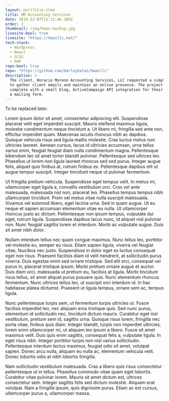 ```yaml
---
layout: portfolio-item
title: HM Accounting Services
date: 2019-12-07T12:13:46.309Z
order: 2
thumbnail: /img/hmas-mockup.jpg
livesite-bool: true
livesite: "https://hmasllc.net/"
tech-stack:
  - Wordpress
  - React
  - SCSS
  - PHP
repo-bool: true
repo: "https://github.com/HarleySalas/hmasllc"
description: >-
  The client, Horacio Moreno Accounting Services, LLC requested a simple website
  to gather client emails and maintain an online presence. The project is
  complete with a small blog, ActiveCampaign API integration for their CRM, and
  a mailing form.
---
```


To be replaced later.

Lorem ipsum dolor sit amet, consectetur adipiscing elit. Suspendisse placerat velit eget imperdiet suscipit. Mauris eleifend maximus ligula, molestie condimentum neque tincidunt a. Ut libero mi, fringilla sed ante non, efficitur imperdiet quam. Maecenas iaculis rhoncus nibh ac dapibus. Quisque vehicula risus sed ligula mattis molestie. Cras luctus metus non ultricies laoreet. Aenean cursus, lacus id ultricies accumsan, urna tellus varius enim, feugiat feugiat diam nulla condimentum magna. Pellentesque bibendum leo sit amet tortor blandit pulvinar. Pellentesque sed ultrices leo. Phasellus ut lorem non ligula laoreet rhoncus sed sed purus. Integer augue felis, aliquet quis finibus at, rutrum finibus ex. Pellentesque dapibus elit ut augue tempor suscipit. Integer tincidunt neque ut pulvinar fermentum.

Ut fringilla pretium vehicula. Suspendisse eget tempus velit. In metus mi, ullamcorper eget ligula a, convallis vestibulum orci. Cras vel ante malesuada, malesuada nisl non, placerat leo. Phasellus tempus tempus nibh ullamcorper tincidunt. Proin vel metus vitae nulla suscipit malesuada. Vivamus vel euismod libero, eget lacinia urna. Sed in quam augue. Ut eu neque et sapien accumsan elementum vitae eu nulla. Ut ullamcorper rhoncus justo ac dictum. Pellentesque non ipsum tempus, vulputate dui eget, rutrum ligula. Suspendisse dapibus lacus nunc, id aliquet nisl pulvinar non. Nunc feugiat sagittis lorem et interdum. Morbi ac vulputate augue. Duis sit amet nibh dolor.

Nullam interdum tellus nec quam congue maximus. Nunc tellus leo, porttitor vel molestie eu, semper eu risus. Etiam sapien ligula, viverra vel feugiat vitae, faucibus nec justo. Suspendisse in dolor eget ex luctus consequat eget non risus. Praesent facilisis diam id velit hendrerit, at sollicitudin purus viverra. Duis egestas enim sed ornare tristique. Sed elit orci, consequat vel purus in, placerat tristique ipsum. Morbi pretium ornare augue et auctor. Duis diam orci, malesuada ut pretium eu, facilisis at ligula. Morbi tincidunt risus tellus, sit amet aliquet purus posuere quis. Nunc elementum rhoncus fermentum. Nunc ultrices tellus leo, ut suscipit orci interdum id. In hac habitasse platea dictumst. Praesent ut ligula tempus, ornare sem ac, tempus ligula.

Nunc pellentesque turpis sem, ut fermentum turpis ultricies ut. Fusce facilisis imperdiet leo, nec aliquam eros tristique quis. Sed nunc purus, elementum id sollicitudin nec, tincidunt dictum mauris. Curabitur eget nisl vestibulum, pretium sem id, sagittis urna. Quisque risus lorem, fringilla nec porta vitae, finibus quis diam. Integer blandit, turpis non imperdiet ultricies, lorem enim ullamcorper mi, ut aliquam leo ipsum a libero. Fusce sit amet maximus velit. Duis quis enim sagittis, consequat felis a, vulputate ligula. In eget risus nibh. Integer porttitor turpis non nisl varius sollicitudin. Pellentesque interdum lectus maximus, feugiat odio sit amet, volutpat sapien. Donec arcu nulla, aliquam eu nulla ac, elementum vehicula velit. Donec lobortis odio at nibh lobortis fringilla.

Nam sollicitudin vestibulum malesuada. Cras a libero quis risus consectetur pellentesque ut in tellus. Phasellus commodo vitae quam eget lobortis. Curabitur vitae pulvinar lorem. Mauris sit amet dictum est, ultrices consectetur sem. Integer sagittis felis sed dictum molestie. Aliquam erat volutpat. Nam a fringilla ipsum, quis dignissim purus. Etiam ac est cursus, ullamcorper purus a, ullamcorper massa.

